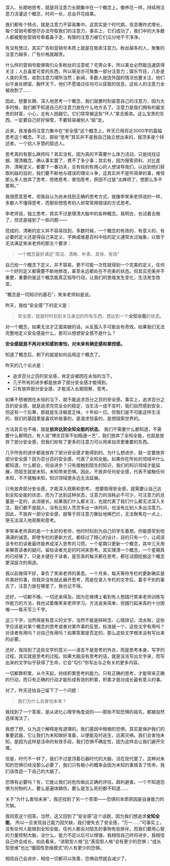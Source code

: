 深入、长期地思考，就是将注意力长期集中在一个概念上。像养花一样，持续用注意力浇灌这个概念，时间一长，总会开花结果。

我们都有个特点，就是注意力不容易集中。这其实是个时代病。信息爆炸式增长，每个营销号都想尽办法夺取我们的注意力，事实上，它们成功了，我们中的大多数人都被那些营销号牵着鼻子走，有限的注意力被它们瓜分地干干净净。

有没有想过，其实广告和营销号本质上就是在贩卖注意力。粉丝越多的人，聚集的注意力越多，广告价格就越贵。

什么样的营销号能够吸引众多粉丝的注意呢？宅男众多，所以美女必然能迅速获得关注；人总喜爱可爱的东西，所以萌宠亦可聚集一部分注意力；娱乐节目，八卦是人类的天性，收割注意力理所当然；新闻，多数人就连外国的情况也要关注，他们似乎身处陋室，胸怀天下，他们不愿错过任何可以获取的信息，这些人的注意力全被收割了……

因此，想要长期、深入地思考一个概念，我们就要时刻留意自己的注意力，因为大多时候，我们都不知道自己的注意力放在什么地方去了。注意力是我们拥有的最宝贵的财富，小心，总有人觊觎它。它们常常被这些“坏人”拿去贩卖。这么宝贵的东西，一定要自己好好保管，不要轻易被别人“偷”走。

近来，我准备将注意力集中在“安全感”这个概念上，昨天已用将近3000字的篇幅思考这个概念。不过，那些“思考”其实并不是我自己独立想出来的，我顶多是个转述者，一个拾人牙慧的叙述人。

思考真的有那么麻烦吗？其实没有，因为真的不需要什么体力活动，只是找找证据、理清概念、确认事实罢了，费不了多少事；其实有，因为搜索资料、对比差异、清晰定义，都要下一番功夫，总有些别有用心的人想误导我们，以达到他们获取利益的目的，我们要不断地与错误的理论斗争，这其实并不是件简单的事，难怪那么多人放弃了思考、拒绝思考、害怕思考，原因不过是“太麻烦了，想那么多不累啊。”

我很愿意思考，但我自认为尚未找到正确的思考方式，就像李笑来老师说的一样，多数人不懂得思考，而那些想思考的人却常常用错误的方式思考。

李老师说，独立思考，其实不过是理清大脑中的各种概念。我明白，也试着去做了，但还是碰到了一些问题——

现成的、清晰的定义并不容易找到，多数时候，一个概念的有效的、有意义的、有必要的定义还是得自己来定义，字典或维基百科中给的定义通常太过抽象，以致于无法满足笑来老师的那五个要求：

> 一个概念最好满足“简洁、清晰、朴素、具体、有效”

自己给一个概念下定义，并不容易，更不可能一次性就得到一个完美的定义，任何一个好的定义都需要不断地修改，甚至永远都处在不完美的状态。但其实完美并不重要，重要的是这个概念能真正指导行动，让我们的思维发生变化，生活发生改变。

“概念是一切知识的基石”，笑来老师如是说。

昨天，我给“安全感”下的定义是：

> 安全感，就是时时刻刻关注身边的所有东西，想达到一个**全知全能**的状态。

对一个概念，如果无法才正面突破的话，从反面入手可能会有奇效。如果我们无法完整地定义安全感是什么，那可以想想安全感不是什么？

**安全感就是不再对未知感到害怕，对未来有确定感和掌控感。**

知道了概念后，剩下的就是如何运用这个概念了。

昨天的几个论点是：

- 追求百分之百的安全感，肯定会被困在永恒的当下。
- 几乎所有的进步都是放弃了部分安全感才能得到。
- 只有放弃部分安全感，才能深入长期观察、思考。

如果不想被困在永恒的当下，就不能追求百分之百的安全感。事实上，追求百分之百的安全感，就是追求完完全全的稳定，当生活一成不变时，我们自然感到安全，但这有一个后果，那就是生活极度乏味，十年如一日。但我们是不可能这样生活的，我们的基因里是喜欢听故事的，是渴求惊喜的，是想探索世界的。

方法其实也不难，就是**放弃达到全知全能的状态**。 我们不需要什么都知道，不需要什么都明白，有人说“博览百家不如精通一艺”，我们放弃了全知全能，也就是放弃了部分安全感，但我们却有了更多的注意力可以用来投资更重要的东西。

几乎所有的进步都是放弃了部分安全感才能得到的。为什么想进步，就一定要放弃部分安全感？因为百分百的安全感，代表了全知全能。如果你在所处的领域中什么都知道，什么都会，何谈进步？只有接触到陌生的知识，我们的知识领域才能延展，而陌生就是未知，未知带来恐惧。因此，不放弃任何安全感，代表不接触任何未知，不不接触未知，知识领域便永远无法延展。

只有放弃部分安全感，才能深入观察和思考。 想要取得安全感，就需要让自己达到全知全能的状态，而为了达到这种状态，注意力的消耗必不可少，可注意力的总量是一定的，此消彼长。如果我们什么都关注，也就代表了我们什么都无法深入关注，我们都不是超人，没有比别人凭空多出一块时间，也没有比别人多出注意力。因此，不放弃一部分安全感，就等于将注意力撕扯地稀巴烂，无法聚焦在一点上，便无法深入地观察和思考。

李笑来老师真的是一个太好的老师，他时时刻刻为自己的学生着想，你能感受到他满满的诚意。即使专栏的更新方式，都经过了精心的设计，目的只有一个，让阅读该专栏的读者最终能养成深入思考的习惯。一个星期只更新一个概念，其中三天用来解答读者的疑问，留给读者充足的时间来思考。其实理清一个概念，一个星期真的已经够了，只是关键在于读者，是否真的每天都在思考，都在试图挖掘这个概念更深层次的用途。

我以前做得不好，辜负了笑来老师的美意。一个月来，每天等待专栏的更新确实是件美好的事，但我并没有就此展开思考，而是在录入专栏的文字后，着手干别的事去了，注意力放在哪里了，我也记不得。

还好，一切都不晚，一切还来得及。因为在微博上看到有人想践行笑来老师训练写作能力的方法，我也试着像笑来老师学习。方法说来简单，但践行起来真的十分困难——每天写三千字。

这三千字，当然得是有意义的文字，当然不能是碎碎念、心情琐记、流水账，这些字应该是对某个概念的思考或者对某件事的反思。标准就一个，这些文字有用吗？对读者有用吗？对自己有用吗？如果答案是否定的，那么这些文字根本没有写出来的必要。

还好，我找到了这些文字的意义——语言不是思考的外衣，而是思考本身。写字的过程，其实就是思考的过程。如果大脑没有思考的话，就是没法写出文字来，而写出来的文字似乎获得了生命，它会“勾引”你写出与之有关的更多内容。

一切都靠积累，从今天起，持续积累思考的能力。只有正确的思考，才能带来正确的行动，而只有正确的行动才能形成有效的积累，积累才是对成长最有意义的事。

对了，昨天还给自己留下了一个问题：

> 我们为什么会害怕未来？

我找到了一个答案，是从进化心理学角度说的——那些不知恐惧的祖先，都被自然选择淘汰了。

我想了想，认为这个解释是有道理的。我们基因中根植的恐惧，其实是保护我们的重要武器，它让我们为未知做好准备，以便能及时逃生，远离灾祸。我们会害怕未知，是因为这样是活命的有效手段，我们恐惧不确定性，因为这样会让我们避开灾难。

但是，时代不一样了，我们不过是顶着石器时代的大脑，活在现代罢了。这种对未知的恐惧已经没那么必要了，我们只有极小的概率会因为未知的事情丢了性命，我们该改造一下自己的大脑了。

恐惧有必要吗？有，它能让我们对危险做出正确的评估，趋利避害。一个不知道恐惧为何物的人，要么是遍体鳞伤，要么是怎么死的都不知道……

关于“为什么害怕未来”，我还找到了另一个答案——恐惧的本质原因是自身能力的欠缺。

我同意这个回答。当然，这又回到了“安全感”这个话题，因为我们想追求**全知全能**， 所以一旦发现自己能力因欠缺，我们便失去了安全感，“万一……”可事实上，没有任何人能做到全知全能，任何人都会对陌生的事物有些排斥。而我们要用心智的力量控制大脑，没什么，能力不足以后可以增强，我相信自己终将进步，我相信自己终会成长。如此看来，“进取型人格”比“表现型人格”会有更少的恐惧；“成长型思维”也比“僵固性思维模式”的人有更少的恐惧。

相信自己会进步，相信一切都可以改善，恐惧自然就会减少了。
